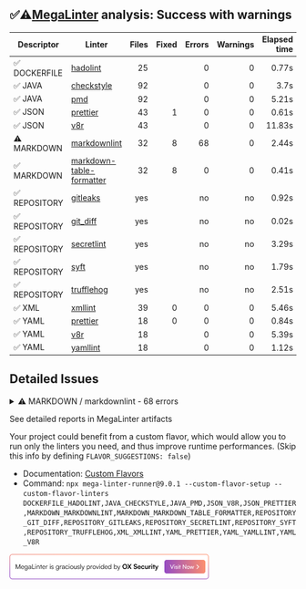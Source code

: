 ## ✅⚠️[MegaLinter](https://megalinter.io/9.0.1) analysis: Success with warnings



| Descriptor  |                                               Linter                                                |Files|Fixed|Errors|Warnings|Elapsed time|
|-------------|-----------------------------------------------------------------------------------------------------|----:|----:|-----:|-------:|-----------:|
|✅ DOCKERFILE|[hadolint](https://megalinter.io/9.0.1/descriptors/dockerfile_hadolint)                              |   25|     |     0|       0|       0.77s|
|✅ JAVA      |[checkstyle](https://megalinter.io/9.0.1/descriptors/java_checkstyle)                                |   92|     |     0|       0|        3.7s|
|✅ JAVA      |[pmd](https://megalinter.io/9.0.1/descriptors/java_pmd)                                              |   92|     |     0|       0|       5.21s|
|✅ JSON      |[prettier](https://megalinter.io/9.0.1/descriptors/json_prettier)                                    |   43|    1|     0|       0|       0.61s|
|✅ JSON      |[v8r](https://megalinter.io/9.0.1/descriptors/json_v8r)                                              |   43|     |     0|       0|      11.83s|
|⚠️ MARKDOWN  |[markdownlint](https://megalinter.io/9.0.1/descriptors/markdown_markdownlint)                        |   32|    8|    68|       0|       2.44s|
|✅ MARKDOWN  |[markdown-table-formatter](https://megalinter.io/9.0.1/descriptors/markdown_markdown_table_formatter)|   32|    8|     0|       0|       0.41s|
|✅ REPOSITORY|[gitleaks](https://megalinter.io/9.0.1/descriptors/repository_gitleaks)                              |  yes|     |    no|      no|       0.92s|
|✅ REPOSITORY|[git_diff](https://megalinter.io/9.0.1/descriptors/repository_git_diff)                              |  yes|     |    no|      no|       0.02s|
|✅ REPOSITORY|[secretlint](https://megalinter.io/9.0.1/descriptors/repository_secretlint)                          |  yes|     |    no|      no|       3.29s|
|✅ REPOSITORY|[syft](https://megalinter.io/9.0.1/descriptors/repository_syft)                                      |  yes|     |    no|      no|       1.79s|
|✅ REPOSITORY|[trufflehog](https://megalinter.io/9.0.1/descriptors/repository_trufflehog)                          |  yes|     |    no|      no|       2.51s|
|✅ XML       |[xmllint](https://megalinter.io/9.0.1/descriptors/xml_xmllint)                                       |   39|    0|     0|       0|       5.46s|
|✅ YAML      |[prettier](https://megalinter.io/9.0.1/descriptors/yaml_prettier)                                    |   18|    0|     0|       0|       0.84s|
|✅ YAML      |[v8r](https://megalinter.io/9.0.1/descriptors/yaml_v8r)                                              |   18|     |     0|       0|       5.39s|
|✅ YAML      |[yamllint](https://megalinter.io/9.0.1/descriptors/yaml_yamllint)                                    |   18|     |     0|       0|       1.12s|

## Detailed Issues

<details>
<summary>⚠️ MARKDOWN / markdownlint - 68 errors</summary>

```
AvroToJson/README.md:3:196 MD059/descriptive-link-text Link text should be descriptive [Context: "[here]"]
AvroToJson/README.md:223 MD025/single-title/single-h1 Multiple top-level headings in the same document [Context: "Implementing a new Flink job"]
DockerComposeExamples/RunMultipleFlinkJobs/README.md:37:401 MD013/line-length Line length [Expected: 400; Actual: 451]
EnrichStream/README.md:76 MD040/fenced-code-language Fenced code blocks should have a language specified [Context: "```"]
EnrichStream/README.md:83 MD040/fenced-code-language Fenced code blocks should have a language specified [Context: "```"]
EnrichStream/README.md:134 MD025/single-title/single-h1 Multiple top-level headings in the same document [Context: "Implementing a new Flink job"]
ExternalLookup/README.md:3:197 MD059/descriptive-link-text Link text should be descriptive [Context: "[here]"]
ExternalLookup/README.md:76 MD040/fenced-code-language Fenced code blocks should have a language specified [Context: "```"]
ExternalLookup/README.md:82 MD040/fenced-code-language Fenced code blocks should have a language specified [Context: "```"]
ExternalLookup/README.md:133 MD025/single-title/single-h1 Multiple top-level headings in the same document [Context: "Implementing a new Flink job"]
FlinkStates/README.md:3:196 MD059/descriptive-link-text Link text should be descriptive [Context: "[here]"]
FlinkStates/README.md:76 MD040/fenced-code-language Fenced code blocks should have a language specified [Context: "```"]
FlinkStates/README.md:82 MD040/fenced-code-language Fenced code blocks should have a language specified [Context: "```"]
FlinkStates/README.md:133 MD025/single-title/single-h1 Multiple top-level headings in the same document [Context: "Implementing a new Flink job"]
JsonToAvro/README.md:3:196 MD059/descriptive-link-text Link text should be descriptive [Context: "[here]"]
JsonToAvro/README.md:141 MD040/fenced-code-language Fenced code blocks should have a language specified [Context: "```"]
JsonToAvro/README.md:151 MD040/fenced-code-language Fenced code blocks should have a language specified [Context: "```"]
KeySerializationSchema/README.md:3:196 MD059/descriptive-link-text Link text should be descriptive [Context: "[here]"]
KeySerializationSchema/README.md:97 MD040/fenced-code-language Fenced code blocks should have a language specified [Context: "```"]
KeySerializationSchema/README.md:106 MD040/fenced-code-language Fenced code blocks should have a language specified [Context: "```"]
KeySerializationSchema/README.md:170 MD025/single-title/single-h1 Multiple top-level headings in the same document [Context: "Implementing a new Flink job"]
megalinter-reports/megalinter-report.md:1 MD041/first-line-heading/first-line-h1 First line in a file should be a top-level heading [Context: "## ✅⚠️[MegaLinter](https://meg..."]
megalinter-reports/megalinter-report.md:29 MD040/fenced-code-language Fenced code blocks should have a language specified [Context: "```"]
megalinter-reports/updated_sources/EnrichStream/README.md:76 MD040/fenced-code-language Fenced code blocks should have a language specified [Context: "```"]
megalinter-reports/updated_sources/EnrichStream/README.md:83 MD040/fenced-code-language Fenced code blocks should have a language specified [Context: "```"]
megalinter-reports/updated_sources/EnrichStream/README.md:134 MD025/single-title/single-h1 Multiple top-level headings in the same document [Context: "Implementing a new Flink job"]
megalinter-reports/updated_sources/ExternalLookup/README.md:3:197 MD059/descriptive-link-text Link text should be descriptive [Context: "[here]"]
megalinter-reports/updated_sources/ExternalLookup/README.md:76 MD040/fenced-code-language Fenced code blocks should have a language specified [Context: "```"]
megalinter-reports/updated_sources/ExternalLookup/README.md:82 MD040/fenced-code-language Fenced code blocks should have a language specified [Context: "```"]
megalinter-reports/updated_sources/ExternalLookup/README.md:133 MD025/single-title/single-h1 Multiple top-level headings in the same document [Context: "Implementing a new Flink job"]
megalinter-reports/updated_sources/FlinkStates/README.md:3:196 MD059/descriptive-link-text Link text should be descriptive [Context: "[here]"]
megalinter-reports/updated_sources/FlinkStates/README.md:76 MD040/fenced-code-language Fenced code blocks should have a language specified [Context: "```"]
megalinter-reports/updated_sources/FlinkStates/README.md:82 MD040/fenced-code-language Fenced code blocks should have a language specified [Context: "```"]
megalinter-reports/updated_sources/FlinkStates/README.md:133 MD025/single-title/single-h1 Multiple top-level headings in the same document [Context: "Implementing a new Flink job"]
megalinter-reports/updated_sources/JsonToAvro/README.md:3:196 MD059/descriptive-link-text Link text should be descriptive [Context: "[here]"]
megalinter-reports/updated_sources/JsonToAvro/README.md:141 MD040/fenced-code-language Fenced code blocks should have a language specified [Context: "```"]
megalinter-reports/updated_sources/JsonToAvro/README.md:151 MD040/fenced-code-language Fenced code blocks should have a language specified [Context: "```"]
megalinter-reports/updated_sources/KeySerializationSchema/README.md:3:196 MD059/descriptive-link-text Link text should be descriptive [Context: "[here]"]
megalinter-reports/updated_sources/KeySerializationSchema/README.md:97 MD040/fenced-code-language Fenced code blocks should have a language specified [Context: "```"]
megalinter-reports/updated_sources/KeySerializationSchema/README.md:106 MD040/fenced-code-language Fenced code blocks should have a language specified [Context: "```"]
megalinter-reports/updated_sources/KeySerializationSchema/README.md:170 MD025/single-title/single-h1 Multiple top-level headings in the same document [Context: "Implementing a new Flink job"]
megalinter-reports/updated_sources/megalinter-reports/megalinter-report.md:1 MD041/first-line-heading/first-line-h1 First line in a file should be a top-level heading [Context: "## ✅⚠️[MegaLinter](https://meg..."]
megalinter-reports/updated_sources/megalinter-reports/megalinter-report.md:29 MD040/fenced-code-language Fenced code blocks should have a language specified [Context: "```"]
megalinter-reports/updated_sources/megalinter-reports/updated_sources/megalinter-reports/megalinter-report.md:1 MD041/first-line-heading/first-line-h1 First line in a file should be a top-level heading [Context: "## ✅⚠️[MegaLinter](https://meg..."]
megalinter-reports/updated_sources/megalinter-reports/updated_sources/megalinter-reports/megalinter-report.md:29 MD040/fenced-code-language Fenced code blocks should have a language specified [Context: "```"]
megalinter-reports/updated_sources/megalinter-reports/updated_sources/megalinter-reports/updated_sources/megalinter-reports/megalinter-report.md:1 MD041/first-line-heading/first-line-h1 First line in a file should be a top-level heading [Context: "## ✅⚠️[MegaLinter](https://meg..."]
megalinter-reports/updated_sources/megalinter-reports/updated_sources/megalinter-reports/updated_sources/megalinter-reports/megalinter-report.md:29 MD040/fenced-code-language Fenced code blocks should have a language specified [Context: "```"]
megalinter-reports/updated_sources/megalinter-reports/updated_sources/megalinter-reports/updated_sources/megalinter-reports/updated_sources/megalinter-reports/megalinter-report.md:1 MD041/first-line-heading/first-line-h1 First line in a file should be a top-level heading [Context: "## ✅⚠️[MegaLinter](https://meg..."]
megalinter-reports/updated_sources/megalinter-reports/updated_sources/megalinter-reports/updated_sources/megalinter-reports/updated_sources/megalinter-reports/megalinter-report.md:29 MD040/fenced-code-language Fenced code blocks should have a language specified [Context: "```"]
megalinter-reports/updated_sources/megalinter-reports/updated_sources/megalinter-reports/updated_sources/megalinter-reports/updated_sources/megalinter-reports/updated_sources/megalinter-reports/megalinter-report.md:1 MD041/first-line-heading/first-line-h1 First line in a file should be a top-level heading [Context: "## ✅⚠️[MegaLinter](https://meg..."]
megalinter-reports/updated_sources/megalinter-reports/updated_sources/megalinter-reports/updated_sources/megalinter-reports/updated_sources/megalinter-reports/updated_sources/megalinter-reports/megalinter-report.md:29 MD040/fenced-code-language Fenced code blocks should have a language specified [Context: "```"]
megalinter-reports/updated_sources/megalinter-reports/updated_sources/megalinter-reports/updated_sources/megalinter-reports/updated_sources/megalinter-reports/updated_sources/megalinter-reports/updated_sources/megalinter-reports/megalinter-report.md:1 MD041/first-line-heading/first-line-h1 First line in a file should be a top-level heading [Context: "## ✅⚠️[MegaLinter](https://meg..."]
megalinter-reports/updated_sources/megalinter-reports/updated_sources/megalinter-reports/updated_sources/megalinter-reports/updated_sources/megalinter-reports/updated_sources/megalinter-reports/updated_sources/megalinter-reports/megalinter-report.md:29 MD040/fenced-code-language Fenced code blocks should have a language specified [Context: "```"]
megalinter-reports/updated_sources/megalinter-reports/updated_sources/megalinter-reports/updated_sources/megalinter-reports/updated_sources/megalinter-reports/updated_sources/megalinter-reports/updated_sources/megalinter-reports/updated_sources/megalinter-reports/megalinter-report.md:1 MD041/first-line-heading/first-line-h1 First line in a file should be a top-level heading [Context: "## ✅⚠️[MegaLinter](https://meg..."]
megalinter-reports/updated_sources/megalinter-reports/updated_sources/megalinter-reports/updated_sources/megalinter-reports/updated_sources/megalinter-reports/updated_sources/megalinter-reports/updated_sources/megalinter-reports/updated_sources/megalinter-reports/megalinter-report.md:29 MD040/fenced-code-language Fenced code blocks should have a language specified [Context: "```"]
megalinter-reports/updated_sources/TransformAndStore/README.md:3:196 MD059/descriptive-link-text Link text should be descriptive [Context: "[here]"]
megalinter-reports/updated_sources/TransformAndStore/README.md:98 MD040/fenced-code-language Fenced code blocks should have a language specified [Context: "```"]
megalinter-reports/updated_sources/TransformAndStore/README.md:109 MD040/fenced-code-language Fenced code blocks should have a language specified [Context: "```"]
megalinter-reports/updated_sources/TransformAndStore/README.md:176 MD025/single-title/single-h1 Multiple top-level headings in the same document [Context: "Implementing a new Flink job"]
MultipleSideOutput/README.md:3:197 MD059/descriptive-link-text Link text should be descriptive [Context: "[here]"]
Observability/README.md:3:227 MD059/descriptive-link-text Link text should be descriptive [Context: "[here]"]
SerializationErrorCatch/README.md:3:196 MD059/descriptive-link-text Link text should be descriptive [Context: "[here]"]
SerializationErrorSideOutput/README.md:3:196 MD059/descriptive-link-text Link text should be descriptive [Context: "[here]"]
TransformAndStore/README.md:3:196 MD059/descriptive-link-text Link text should be descriptive [Context: "[here]"]
TransformAndStore/README.md:98 MD040/fenced-code-language Fenced code blocks should have a language specified [Context: "```"]
TransformAndStore/README.md:109 MD040/fenced-code-language Fenced code blocks should have a language specified [Context: "```"]
TransformAndStore/README.md:176 MD025/single-title/single-h1 Multiple top-level headings in the same document [Context: "Implementing a new Flink job"]
TumblingWindow/README.md:3:197 MD059/descriptive-link-text Link text should be descriptive [Context: "[here]"]
```

</details>

See detailed reports in MegaLinter artifacts


Your project could benefit from a custom flavor, which would allow you to run only the linters you need, and thus improve runtime performances. (Skip this info by defining `FLAVOR_SUGGESTIONS: false`)

  - Documentation: [Custom Flavors](https://megalinter.io/9.0.1/custom-flavors/)
  - Command: `npx mega-linter-runner@9.0.1 --custom-flavor-setup --custom-flavor-linters DOCKERFILE_HADOLINT,JAVA_CHECKSTYLE,JAVA_PMD,JSON_V8R,JSON_PRETTIER,MARKDOWN_MARKDOWNLINT,MARKDOWN_MARKDOWN_TABLE_FORMATTER,REPOSITORY_GIT_DIFF,REPOSITORY_GITLEAKS,REPOSITORY_SECRETLINT,REPOSITORY_SYFT,REPOSITORY_TRUFFLEHOG,XML_XMLLINT,YAML_PRETTIER,YAML_YAMLLINT,YAML_V8R`

[![MegaLinter is graciously provided by OX Security](https://raw.githubusercontent.com/oxsecurity/megalinter/main/docs/assets/images/ox-banner.png)](https://www.ox.security/?ref=megalinter)